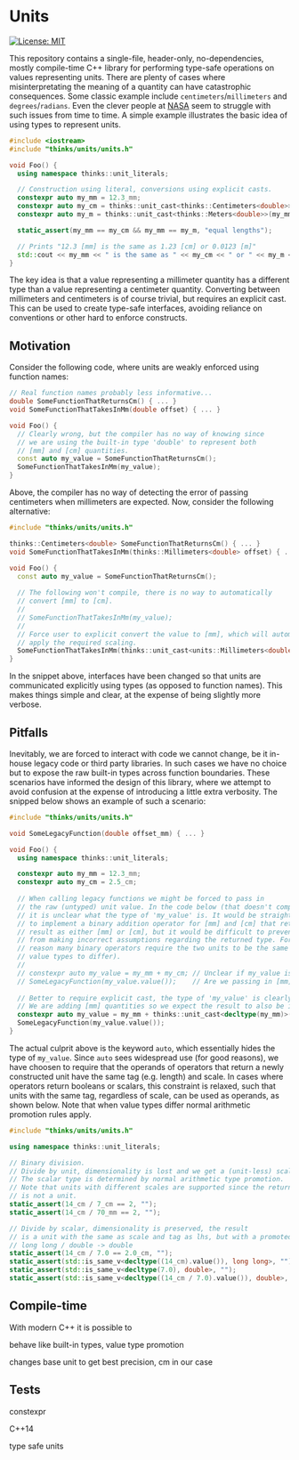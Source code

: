 # Units
[![License: MIT](https://img.shields.io/badge/License-MIT-yellow.svg)](https://opensource.org/licenses/MIT)

This repository contains a single-file, header-only, no-dependencies, mostly compile-time C++ library for performing type-safe operations on values representing units. There are plenty of cases where misinterpretating the meaning of a quantity can have catastrophic consequences. Some classic example include `centimeters`/`millimeters` and `degrees`/`radians`. Even the clever people at [NASA](https://www.latimes.com/archives/la-xpm-1999-oct-01-mn-17288-story.html) seem to struggle with such issues from time to time. A simple example illustrates the basic idea of using types to represent units.
```cpp
#include <iostream>
#include "thinks/units/units.h"

void Foo() {
  using namespace thinks::unit_literals;

  // Construction using literal, conversions using explicit casts.
  constexpr auto my_mm = 12.3_mm;
  constexpr auto my_cm = thinks::unit_cast<thinks::Centimeters<double>>(my_mm);
  constexpr auto my_m = thinks::unit_cast<thinks::Meters<double>>(my_mm);

  static_assert(my_mm == my_cm && my_mm == my_m, "equal lengths");

  // Prints "12.3 [mm] is the same as 1.23 [cm] or 0.0123 [m]"
  std::cout << my_mm << " is the same as " << my_cm << " or " << my_m << '\n';
}
```
The key idea is that a value representing a millimeter quantity has a different type than a value representing a centimeter quantity. Converting between millimeters and centimeters is of course trivial, but requires an explicit cast. This can be used to create type-safe interfaces, avoiding reliance on conventions or other hard to enforce constructs. 

## Motivation
Consider the following code, where units are weakly enforced using function names:
```cpp
// Real function names probably less informative...
double SomeFunctionThatReturnsCm() { ... }
void SomeFunctionThatTakesInMm(double offset) { ... }

void Foo() {
  // Clearly wrong, but the compiler has no way of knowing since 
  // we are using the built-in type 'double' to represent both 
  // [mm] and [cm] quantities.
  const auto my_value = SomeFunctionThatReturnsCm();
  SomeFunctionThatTakesInMm(my_value);
}
```
Above, the compiler has no way of detecting the error of passing centimeters when millimeters are expected. Now, consider the following alternative:
```cpp
#include "thinks/units/units.h"

thinks::Centimeters<double> SomeFunctionThatReturnsCm() { ... }
void SomeFunctionThatTakesInMm(thinks::Millimeters<double> offset) { ... }

void Foo() {
  const auto my_value = SomeFunctionThatReturnsCm();
  
  // The following won't compile, there is no way to automatically 
  // convert [mm] to [cm].
  //
  // SomeFunctionThatTakesInMm(my_value);
  // 
  // Force user to explicit convert the value to [mm], which will automatically 
  // apply the required scaling.
  SomeFunctionThatTakesInMm(thinks::unit_cast<units::Millimeters<double>>(my_value));
}
```
In the snippet above, interfaces have been changed so that units are communicated explicitly using types (as opposed to function names). This makes things simple and clear, at the expense of being slightly more verbose. 

## Pitfalls
Inevitably, we are forced to interact with code we cannot change, be it in-house legacy code or third party libraries. In such cases we have no choice but to expose the raw built-in types across function boundaries. These scenarios have informed the design of this library, where we attempt to avoid confusion at the expense of introducing a little extra verbosity. The snipped below shows an example of such a scenario:
```cpp
#include "thinks/units/units.h"

void SomeLegacyFunction(double offset_mm) { ... }

void Foo() {
  using namespace thinks::unit_literals;

  constexpr auto my_mm = 12.3_mm;
  constexpr auto my_cm = 2.5_cm;
  
  // When calling legacy functions we might be forced to pass in 
  // the raw (untyped) unit value. In the code below (that doesn't compile) 
  // it is unclear what the type of 'my_value' is. It would be straight-forward
  // to implement a binary addition operator for [mm] and [cm] that returns the
  // result as either [mm] or [cm], but it would be difficult to prevent users
  // from making incorrect assumptions regarding the returned type. For this 
  // reason many binary operators require the two units to be the same (only allowing
  // value types to differ).
  //
  // constexpr auto my_value = my_mm + my_cm; // Unclear if my_value is [mm] or [cm].
  // SomeLegacyFunction(my_value.value());    // Are we passing in [mm] or [cm]?
  
  // Better to require explicit cast, the type of 'my_value' is clearly communicated.
  // We are adding [mm] quantities so we expect the result to also be in [mm].
  constexpr auto my_value = my_mm + thinks::unit_cast<decltype(my_mm)>(my_cm);
  SomeLegacyFunction(my_value.value());
}
```
The actual culprit above is the keyword `auto`, which essentially hides the type of `my_value`. Since `auto` sees widespread use (for good reasons), we have choosen to require that the operands of operators that return a newly constructed unit have the same tag (e.g. length) and scale. In cases where operators return booleans or scalars, this constraint is relaxed, such that units with the same tag, regardless of scale, can be used as operands, as shown below. Note that when value types differ normal arithmetic promotion rules apply.
```cpp
#include "thinks/units/units.h"

using namespace thinks::unit_literals;

// Binary division.
// Divide by unit, dimensionality is lost and we get a (unit-less) scalar.
// The scalar type is determined by normal arithmetic type promotion.
// Note that units with different scales are supported since the return type
// is not a unit.
static_assert(14_cm / 7_cm == 2, "");
static_assert(14_cm / 70_mm == 2, "");

// Divide by scalar, dimensionality is preserved, the result
// is a unit with the same as scale and tag as lhs, but with a promoted value type:
// long long / double -> double
static_assert(14_cm / 7.0 == 2.0_cm, "");
static_assert(std::is_same_v<decltype((14_cm).value()), long long>, "");
static_assert(std::is_same_v<decltype(7.0), double>, "");
static_assert(std::is_same_v<decltype((14_cm / 7.0).value()), double>, "");
```

## Compile-time
With modern C++ it is possible to 

behave like built-in types, value type promotion

changes base unit to get best precision, cm in our case






## Tests
constexpr

C++14

 type safe units
